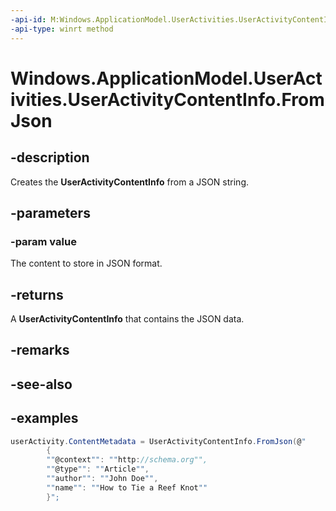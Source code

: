 ```yaml
---
-api-id: M:Windows.ApplicationModel.UserActivities.UserActivityContentInfo.FromJson(System.String)
-api-type: winrt method
---
```


<!-- Method syntax.
public UserActivityContentInfo UserActivityContentInfo.FromJson(String value)
-->

# Windows.ApplicationModel.UserActivities.UserActivityContentInfo.FromJson

## -description
Creates the **UserActivityContentInfo** from a JSON string.

## -parameters
### -param value
The content to store in JSON format.

## -returns
A **UserActivityContentInfo** that contains the JSON data.

## -remarks

## -see-also

## -examples
```csharp
userActivity.ContentMetadata = UserActivityContentInfo.FromJson(@"
        {
        ""@context"": ""http://schema.org"",
        ""@type"": ""Article"",
        ""author"": ""John Doe"",
        ""name"": ""How to Tie a Reef Knot""
        }";
```
